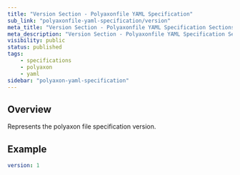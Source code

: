 ```yaml
---
title: "Version Section - Polyaxonfile YAML Specification"
sub_link: "polyaxonfile-yaml-specification/version"
meta_title: "Version Section - Polyaxonfile YAML Specification Sections - Polyaxon References"
meta_description: "Version Section - Polyaxonfile YAML Specification Sections."
visibility: public
status: published
tags:
    - specifications
    - polyaxon
    - yaml
sidebar: "polyaxon-yaml-specification"
---
```


## Overview

Represents the polyaxon file specification version.


## Example

```yaml
version: 1
```
